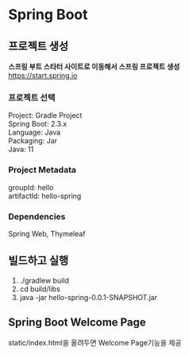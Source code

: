 # Spring Boot

## 프로젝트 생성

**스프링 부트 스타터 사이트로 이동해서 스프링 프로젝트 생성**  
https://start.spring.io

### 프로젝트 선택

Project: Gradle Project  
Spring Boot: 2.3.x  
Language: Java  
Packaging: Jar  
Java: 11  

### Project Metadata

groupId: hello  
artifactId: hello-spring  

### Dependencies

Spring Web, Thymeleaf

## 빌드하고 실행

1. ./gradlew build
2. cd build/libs
3. java -jar hello-spring-0.0.1-SNAPSHOT.jar

## Spring Boot Welcome Page

static/index.html을 올려두면 Welcome Page기능을 제공
